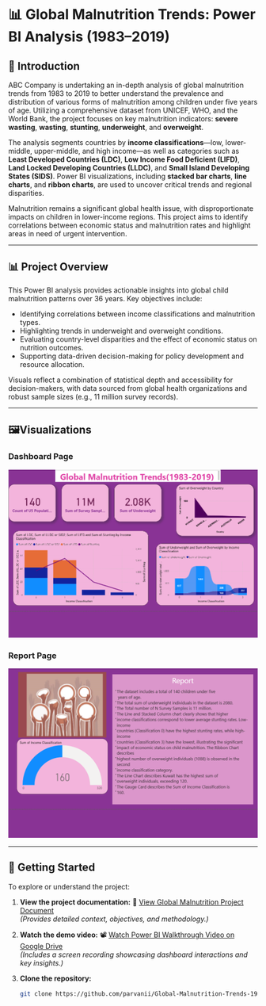 # 📊 Global Malnutrition Trends: Power BI Analysis (1983–2019)

## 📌 Introduction

ABC Company is undertaking an in-depth analysis of global malnutrition trends from 1983 to 2019 to better understand the prevalence and distribution of various forms of malnutrition among children under five years of age. Utilizing a comprehensive dataset from UNICEF, WHO, and the World Bank, the project focuses on key malnutrition indicators: **severe wasting**, **wasting**, **stunting**, **underweight**, and **overweight**.

The analysis segments countries by **income classifications**—low, lower-middle, upper-middle, and high income—as well as categories such as **Least Developed Countries (LDC)**, **Low Income Food Deficient (LIFD)**, **Land Locked Developing Countries (LLDC)**, and **Small Island Developing States (SIDS)**. Power BI visualizations, including **stacked bar charts**, **line charts**, and **ribbon charts**, are used to uncover critical trends and regional disparities.

Malnutrition remains a significant global health issue, with disproportionate impacts on children in lower-income regions. This project aims to identify correlations between economic status and malnutrition rates and highlight areas in need of urgent intervention.

---

## 📊 Project Overview

This Power BI analysis provides actionable insights into global child malnutrition patterns over 36 years. Key objectives include:

- Identifying correlations between income classifications and malnutrition types.
- Highlighting trends in underweight and overweight conditions.
- Evaluating country-level disparities and the effect of economic status on nutrition outcomes.
- Supporting data-driven decision-making for policy development and resource allocation.

Visuals reflect a combination of statistical depth and accessibility for decision-makers, with data sourced from global health organizations and robust sample sizes (e.g., 11 million survey records).

---

## 🖼️Visualizations

### Dashboard Page
![Power BI Dashboard](dashboard.png)

### Report Page
![Power BI Report](report.png)

---

## 🚀 Getting Started

To explore or understand the project:

1. **View the project documentation:**
   📄 [View Global Malnutrition Project Document](./doc-global%20malnutrition%20project%20doc.docx)  
   *(Provides detailed context, objectives, and methodology.)*

2. **Watch the demo video:**
   📽️ [Watch Power BI Walkthrough Video on Google Drive](https://drive.google.com/file/d/1CtPrA01XAYpMwK-njdsr3rwvvrVzSaAQ/view?usp=sharing)  
   *(Includes a screen recording showcasing dashboard interactions and key insights.)*

3. **Clone the repository:**
   ```bash
   git clone https://github.com/parvanii/Global-Malnutrition-Trends-1983-2019-.git


